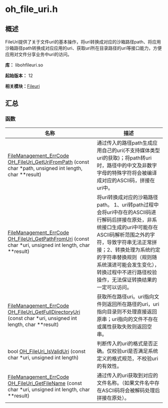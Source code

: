 # oh_file_uri.h


## 概述

FileUri提供了关于文件uri的基本操作，将uri转换成对应的沙箱路径path、将应用沙箱路径path转换成对应应用的uri、获取uri所在目录路径的uri等接口能力，方便应用对文件分享业务中uri的访问。

**库：** libohfileuri.so

**起始版本：** 12

**相关模块：**[Fileuri](fileuri.md)


## 汇总


### 函数

| 名称| 描述| 
|---------------|--------------|
| [FileManagement_ErrCode](_file_i_o.md#filemanagement_errcode) [OH_FileUri_GetUriFromPath](fileuri.md#oh_fileuri_geturifrompath) (const char \*path, unsigned int length, char \*\*result) | 通过传入的路径path生成应用自己的uri(不支持媒体类型uri的获取)；将path转uri时，路径中的中文及非数字字母的特殊字符将会被编译成对应的ASCII码，拼接在uri中。 | 
| [FileManagement_ErrCode](_file_i_o.md#filemanagement_errcode) [OH_FileUri_GetPathFromUri](fileuri.md#oh_fileuri_getpathfromuri) (const char \*uri, unsigned int length, char \*\*result) | 将uri转换成对应的沙箱路径path。 1、uri转path过程中会将uri中存在的ASCII码进行解码后拼接在原处，非系统接口生成的uri中可能存在ASCII码解析范围之外的字符，导致字符串无法正常拼接；2、转换处理为系统约定的字符串替换规则（规则随系统演进可能会发生变化），转换过程中不进行路径校验操作，无法保证转换结果的一定可以访问。 | 
| [FileManagement_ErrCode](_file_i_o.md#filemanagement_errcode) [OH_FileUri_GetFullDirectoryUri](fileuri.md#oh_fileuri_getfulldirectoryuri) (const char \*uri, unsigned int length, char \*\*result) | 获取所在路径uri。uri指向文件则返回所在路径的uri，uri指向目录则不处理直接返回原串；uri指向的文件不存在或属性获取失败则返回空串。 | 
| bool [OH_FileUri_IsValidUri](fileuri.md#oh_fileuri_isvaliduri) (const char \*uri, unsigned int length)  | 判断传入的uri的格式是否正确。仅校验uri是否满足系统定义的格式规范，不校验uri的有效性。| 
| [FileManagement_ErrCode](_file_i_o.md#filemanagement_errcode) [OH_FileUri_GetFileName](fileuri.md#oh_fileuri_getfilename) (const char \*uri, unsigned int length, char \*\*result) | 通过传入的uri获取到对应的文件名称。（如果文件名中存在ASCII码将会被解码处理后拼接在原处）。| 
